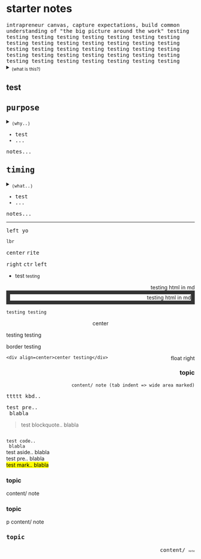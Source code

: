 

<h1>starter notes</h1>

<kbd>
    intrapreneur canvas, <kbd>capture expectations,</kbd> 
<kbd>build common understanding of 
"the big picture around the work"
</kbd>
</kbd>
<kbd>
testing testing 
testing testing testing testing
</kbd>
<kbd>
testing 
testing testing 
testing 
testing 
testing
</kbd>
<kbd>
testing testing testing testing testing testing
</kbd>
<kbd>
testing 
testing
testing testing
testing
testing
</kbd>
<kbd>
testing testing testing testing testing testing
</kbd>
<kbd>
testing testing testing testing testing testing
</kbd>


<details>
    <summary>        
        <sub>
            (what is this?)
        </sub>
    </summary>
        <div>
            <sub>
                intrapreneur canvas, capture expectations, build common understanding of "the big picture around the work"
            </sub>
        </div>
</details>

<h2>test</h2>

<div>
    <kbd align=left>
        <h2>purpose</h2>
        <details>            
            <summary>
                <sub>
                    (why..)
                </sub>                    
            </summary>  
            
* <sub>ca what value/ impact/ outcome is desired? </sub>
* <sub>_ca_ what contribution from team is desired?</sub>
           
</details>  

* test
* ...
               
<p>
    notes...
</p>
    </kbd>
</div>


<div align=right>
    <kbd align=left>
        <h2>timing</h2>
        <details>            
            <summary>
                <sub>
                    (what..)
                </sub>                    
            </summary>  
            
* <sub>ca what value/ impact/ outcome is desired? </sub>
* <sub>_ca_ what contribution from team is desired?</sub>
           
</details>  

* test
* ...
               
<p>
    notes...
</p>
    </kbd>
</div>



<hr />

<kbd align=left>
    left 
    yo
    
    lbr
</kbd>
<kbd align=center>center</kbd>
<kbd align=right>rite</kbd>

<br />

<kbd align=right>right</kbd>
<kbd align=center>ctr</kbd>
<kbd align=left>left</kbd>

* test <small>testing</small>

<div style="font: green; border: 10px" color="red" border="10" align=right>testing html in md</div>

<div style="font: green; border: 10px solid #333;" color="red" border="10" align=right>testing html in md</div>

    testing testing

<div align=center border=1>center</div>

testing testing

<div class="border">
    border testing
</div>

<p style="float:right">float right</p>

    <div align=center>center testing</div>

<div align=right>
<h3>topic</h3>
    
    content/ note (tab indent => wide area marked)

</div>

<kbd>ttttt  kbd.. </kbd>

<pre>
test pre..
 blabla
</pre>

<blockquote>
test blockquote..
 blabla
</blockquote>

<code>
test code..
 blabla
</code>

<aside>
test aside..
 blabla
</aside>

<section>
test pre..
 blabla
</section>

<mark>
test mark..
 blabla
</mark>




<div float=right>
<h3>topic</h3>
content/ note
</div>

<p float=right>
<h3>topic</h3>
p content/ note
</p>


<div align=right>
<kbd align=left>
<h3>topic</h3>
content/ 
    <span style="font-size: 50%">note</span>
</kbd>
</div>
